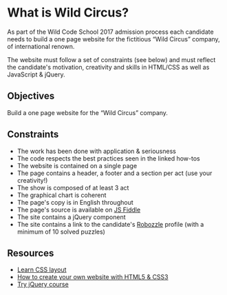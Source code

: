 # What is Wild Circus?
As part of the Wild Code School 2017 admission process each candidate needs 
to build a one page website for the fictitious “Wild Circus” company, 
of international renown.

The website must follow a set of constraints (see below) and must 
reflect the candidate's motivation, creativity and skills in HTML/CSS as well as JavaScript & jQuery.

## Objectives
Build a one page website for the “Wild Circus” company.

## Constraints
- The work has been done with application & seriousness
- The code respects the best practices seen in the linked how-tos
- The website is contained on a single page
- The page contains a header, a footer and a section per act 
  (use your creativity!)
- The show is composed of at least 3 act
- The graphical chart is coherent
- The page's copy is in English throughout
- The page's source is available on [JS Fiddle][1]
- The site contains a jQuery component
- The site contains a link to the candidate's [Robozzle][2] profile 
  (with a minimum of 10 solved puzzles)

## Resources
- [Learn CSS layout][3]
- [How to create your own website with HTML5 & CSS3][4]
- [Try jQuery course][5]

<!-- link references -->
[1]: <https://jsfiddle.net/>
     (JS Fiddle, online code editor)
[2]: <http://www.robozzle.com/beta/index.html>
     (Robozzle, logic puzzle game)
[3]: <http://learnlayout.com/>
     (Learnlayout, CSS layout basics & best practices)
[4]: <https://openclassrooms.com/courses/apprenez-a-creer-votre-site-web-avec-html5-et-css3>
     (How to create your own website with HTML5 & CSS3, an OpenClassroom course)
[5]: <https://www.codeschool.com/courses/try-jquery>
     (Try jQuery, a CodeSchool course)

